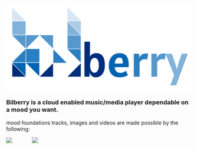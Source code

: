![Bilberry](./public/images/bilberry/logos/bilberry_logo.png)
### Bilberry is a cloud enabled music/media player dependable on a mood you want.

mood foundations tracks, images and videos are made possible by the following:

<p style="height:100px;">

<img src="https://storage.googleapis.com/pr-newsroom-wp/1/2018/11/Spotify_Logo_CMYK_Green.png" height="70px" />

<img src="https://cdn-images-1.medium.com/max/800/1*hCLxRgOtiWBy4ykQZ1toWQ@2x.png" style="margin-left:50px;" height="70px" />

</p>





